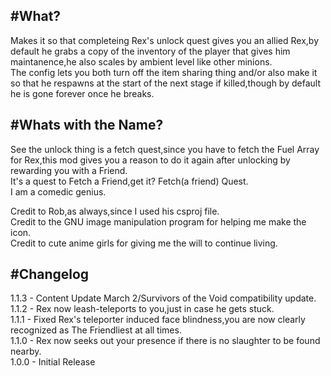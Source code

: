 #What?
---
Makes it so that completeing Rex's unlock quest gives you an allied Rex,by default he grabs a copy of the inventory of the player that gives him maintanence,he also scales by ambient level like other minions.\
The config lets you both turn off the item sharing thing and/or also make it so that he respawns at the start of the next stage if killed,though by default he is gone forever once he breaks.

#Whats with the Name?
---
See the unlock thing is a fetch quest,since you have to fetch the Fuel Array for Rex,this mod gives you a reason to do it again after unlocking by rewarding you with a Friend.\
It's a quest to Fetch a Friend,get it? Fetch(a friend) Quest.\
I am a comedic genius.

Credit to Rob,as always,since I used his csproj file.\
Credit to the GNU image manipulation program for helping me make the icon.\
Credit to cute anime girls for giving me the will to continue living.

#Changelog
---
1.1.3 - Content Update March 2/Survivors of the Void compatibility update.\
1.1.2 - Rex now leash-teleports to you,just in case he gets stuck.\
1.1.1 - Fixed Rex's teleporter induced face blindness,you are now clearly recognized as The Friendliest at all times.\
1.1.0 - Rex now seeks out your presence if there is no slaughter to be found nearby.\
1.0.0 - Initial Release
